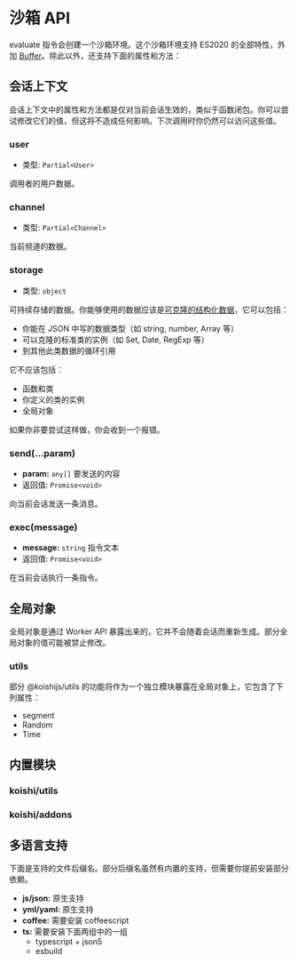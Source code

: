 # 沙箱 API

evaluate 指令会创建一个沙箱环境。这个沙箱环境支持 ES2020 的全部特性，外加 [Buffer](https://nodejs.org/dist/latest-v14.x/docs/api/buffer.html)。除此以外，还支持下面的属性和方法：

## 会话上下文

会话上下文中的属性和方法都是仅对当前会话生效的，类似于函数闭包。你可以尝试修改它们的值，但这将不造成任何影响。下次调用时你仍然可以访问这些值。

### user

- 类型: `Partial<User>`

调用者的用户数据。

### channel

- 类型: `Partial<Channel>`

当前频道的数据。

### storage

- 类型: `object`

可持续存储的数据。你能够使用的数据应该是[可克隆的结构化数据](https://developer.mozilla.org/en-US/docs/Web/API/Web_Workers_API/Structured_clone_algorithm)，它可以包括：

- 你能在 JSON 中写的数据类型（如 string, number, Array 等）
- 可以克隆的标准类的实例（如 Set, Date, RegExp 等）
- 到其他此类数据的循环引用

它不应该包括：

- 函数和类
- 你定义的类的实例
- 全局对象

如果你非要尝试这样做，你会收到一个报错。

### send(...param)

- **param:** `any[]` 要发送的内容
- 返回值: `Promise<void>`

向当前会话发送一条消息。

### exec(message)

- **message:** `string` 指令文本
- 返回值: `Promise<void>`

在当前会话执行一条指令。

## 全局对象

全局对象是通过 Worker API 暴露出来的，它并不会随着会话而重新生成。部分全局对象的值可能被禁止修改。

### utils

部分 @koishijs/utils 的功能将作为一个独立模块暴露在全局对象上，它包含了下列属性：

- segment
- Random
- Time

## 内置模块

### koishi/utils

### koishi/addons

## 多语言支持

下面是支持的文件后缀名。部分后缀名虽然有内置的支持，但需要你提前安装部分依赖。

- **js/json:** 原生支持
- **yml/yaml:** 原生支持
- **coffee:** 需要安装 coffeescript
- **ts:** 需要安装下面两组中的一组
  - typescript + json5
  - esbuild
